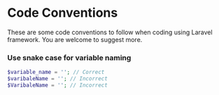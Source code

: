 
# Code Conventions

These are some code conventions to follow when coding using Laravel framework. You are welcome to suggest more.

### Use snake case for variable naming
```php 
$variable_name = ''; // Correct
$varibaleName = ''; // Incorrect
$VaribaleName = ''; // Incorrect
```